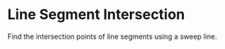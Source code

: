Line Segment Intersection
=========================

Find the intersection points of line segments using a sweep line.

